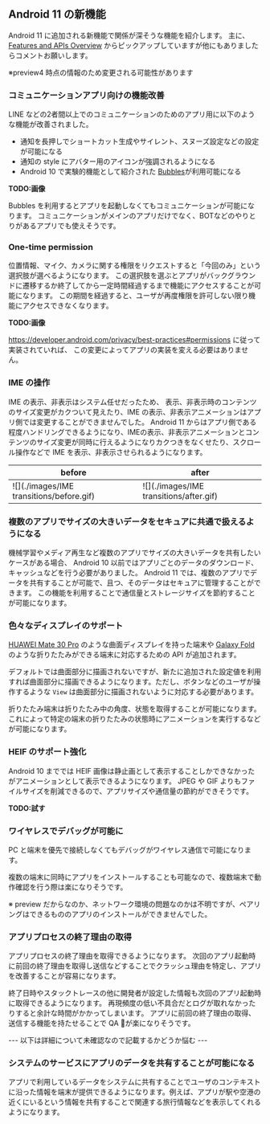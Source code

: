 ## Android 11 の新機能

Android 11 に追加される新機能で関係が深そうな機能を紹介します。
主に、[Features and APIs Overview](https://developer.android.com/preview/features) からピックアップしていますが他にもありましたらコメントお願いします。

※preview4 時点の情報のため変更される可能性があります

### コミュニケーションアプリ向けの機能改善

LINE などの2者間以上でのコミュニケーションのためのアプリ用に以下のような機能が改善されました。

* 通知を長押しでショートカット生成やサイレント、スヌーズ設定などの設定が可能になる
* 通知の style にアバター用のアイコンが強調されるようになる
* Android 10 で実験的機能として紹介された [Bubbles](https://developer.android.com/guide/topics/ui/bubbles)が利用可能になる

**TODO:画像** 

Bubbles を利用するとアプリを起動しなくてもコミュニケーションが可能になります。
コミュニケーションがメインのアプリだけでなく、BOTなどのやりとりがあるアプリでも使えそうです。

### One-time permission

位置情報、マイク、カメラに関する権限をリクエストすると「今回のみ」という選択肢が選べるようになります。
この選択肢を選ぶとアプリがバックグラウンドに遷移するか終了してから一定時間経過するまで機能にアクセスすることが可能になります。
この期間を経過すると、ユーザが再度権限を許可しない限り機能にアクセスできなくなります。

**TODO:画像**

https://developer.android.com/privacy/best-practices#permissions に従って実装されていれば、
この変更によってアプリの実装を変える必要はありません。

### IME の操作

IME の表示、非表示はシステム任せだったため、
表示、非表示時のコンテンツのサイズ変更がカクついて見えたり、IME の表示、非表示アニメーションはアプリ側では変更することができませんでした。
Android 11 からはアプリ側である程度ハンドリングできるようになり、IMEの表示、非表示アニメーションとコンテンツのサイズ変更が同時に行えるようになりカクつきをなくせたり、スクロール操作などで IME を表示、非表示させられるようになります。

| before | after |
| - | - |
| ![](./images/IME transitions/before.gif) | ![](./images/IME transitions/after.gif) |

### 複数のアプリでサイズの大きいデータをセキュアに共通で扱えるようになる

機械学習やメディア再生など複数のアプリでサイズの大きいデータを共有したいケースがある場合、
Android 10 以前ではアプリごとのデータのダウンロード、キャッシュなどを行う必要がありました。
Android 11 では、複数のアプリでデータを共有することが可能で、且つ、そのデータはセキュアに管理することができます。
この機能を利用することで通信量とストレージサイズを節約することが可能になります。

### 色々なディスプレイのサポート

[HUAWEI Mate 30 Pro](https://consumer.huawei.com/jp/phones/mate30-pro-5g/) のような曲面ディスプレイを持った端末や [Galaxy Fold](https://www.galaxymobile.jp/galaxy-fold/) のような折りたたみができる端末に対応するための API が追加されます。

デフォルトでは曲面部分に描画されないですが、新たに追加された設定値を利用すれば曲面部分に描画できるようになります。ただし、ボタンなどのユーザが操作するような `View` は曲面部分に描画されないように対応する必要があります。

折りたたみ端末は折りたたみ中の角度、状態を取得することが可能になります。
これによって特定の端末の折りたたみの状態時にアニメーションを実行するなどが可能になります。

### HEIF のサポート強化

Android 10 まででは HEIF 画像は静止画として表示することしかできなかったがアニメーションとして表示できるようになります。
JPEG や GIF よりもファイルサイズを削減できるので、アプリサイズや通信量の節約ができそうです。

**TODO:試す**

### ワイヤレスでデバッグが可能に

PC と端末を優先で接続しなくてもデバッグがワイヤレス通信で可能になります。

複数の端末に同時にアプリをインストールすることも可能なので、複数端末で動作確認を行う際は楽になりそうです。

※ preview だからなのか、ネットワーク環境の問題なのかは不明ですが、ペアリングはできるもののアプリのインストールができませんでした。

### アプリプロセスの終了理由の取得

アプリプロセスの終了理由を取得できるようになります。
次回のアプリ起動時に前回の終了理由を取得し送信などすることでクラッシュ理由を特定し、アプリを改善することが容易になります。

終了日時やスタックトレースの他に開発者が設定した情報も次回のアプリ起動時に取得できるようになります。
再現頻度の低い不具合だとログが取れなかったりすると余計な時間がかかってしまいます。
アプリに前回の終了理由の取得、送信する機能を持たせることで QA が楽になりそうです。


--- 以下は詳細について未確認なので記載するかどうか悩む ---


### システムのサービスにアプリのデータを共有することが可能になる

アプリで利用しているデータをシステムに共有することでユーザのコンテキストに沿った情報を端末が提供できるようになります。例えば、アプリが駅や空港の近くにいるという情報を共有することで関連する旅行情報などを表示してくれるようになります。

